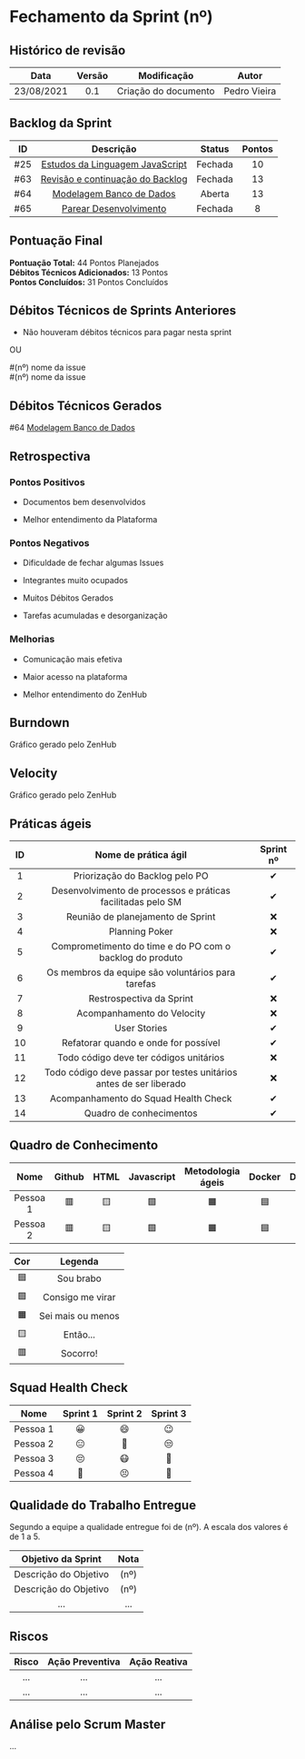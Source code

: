 # Fechamento da Sprint (nº)

## Histórico de revisão

| **Data** |  **Versão** | **Modificação**  |  **Autor** |
|:-:|:-:|:-:|:-:|
|    23/08/2021   |  0.1 | Criação do documento  | Pedro Vieira |

## Backlog da Sprint 

| **ID** |  **Descrição** | **Status**  |  **Pontos** |
|:-:|:-:|:-:|:-:|
|    #25   |  [Estudos da Linguagem  JavaScript](https://github.com/fga-eps-mds/2021-1-hospitalar/issues/25) | Fechada  | 10 |
|    #63   |  [Revisão e continuação do Backlog](https://github.com/fga-eps-mds/2021-1-hospitalar/issues/63) | Fechada  | 13 |
|    #64   |  [Modelagem Banco de Dados](https://github.com/fga-eps-mds/2021-1-hospitalar/issues/64) | Aberta  | 13 |
|    #65   |  [Parear Desenvolvimento](https://github.com/fga-eps-mds/2021-1-hospitalar/issues/65) | Fechada | 8 |


## Pontuação Final

**Pontuação Total:** 44 Pontos Planejados <br>
**Débitos Técnicos Adicionados:** 13 Pontos <br>
**Pontos Concluídos:** 31 Pontos Concluídos <br>

## Débitos Técnicos de Sprints Anteriores

- Não houveram débitos técnicos para pagar nesta sprint

OU

#(nº) nome da issue 
<BR> 
#(nº) nome da issue 

## Débitos Técnicos Gerados

#64 [Modelagem Banco de Dados](https://github.com/fga-eps-mds/2021-1-hospitalar/issues/64) 
<BR> 

## Retrospectiva

### Pontos Positivos

- Documentos bem desenvolvidos

- Melhor entendimento da Plataforma

### Pontos Negativos

- Dificuldade de fechar algumas Issues

- Integrantes muito ocupados
- Muitos Débitos Gerados
- Tarefas acumuladas e desorganização

### Melhorias

- Comunicação mais efetiva

- Maior acesso na plataforma

- Melhor entendimento do ZenHub


## Burndown

Gráfico gerado pelo ZenHub  
  
## Velocity

Gráfico gerado pelo ZenHub  
  
## Práticas ágeis
  
|ID    | Nome de prática ágil    | Sprint nº |
| :-: | :-: | :-: |
| 1    | Priorização do Backlog pelo PO | &#10004; |
| 2    | Desenvolvimento de processos e práticas facilitadas pelo SM | &#10004; |
| 3    | Reunião de planejamento de Sprint | &#10060; |
| 4    | Planning Poker | &#10060; |
| 5    | Comprometimento do time e do PO com o backlog do produto | &#10004; |
| 6    | Os membros da equipe são voluntários para tarefas | &#10004; |
| 7    | Restrospectiva da Sprint | &#10060; |
| 8    | Acompanhamento do Velocity | &#10060; |
| 9    | User Stories | &#10004; |
| 10 |    Refatorar quando e onde for possível | &#10004; |
| 11 | Todo código deve ter códigos unitários | &#10060; |
| 12 |    Todo código deve passar por testes unitários antes de ser liberado | &#10060; |
| 13 |     Acompanhamento do Squad Health Check | &#10004; |
| 14 |    Quadro de conhecimentos| &#10004; |
  
## Quadro de Conhecimento

| Nome | Github | HTML | Javascript | Metodologia ágeis | Docker | Django | Mongodb |
| :-: | :-: | :-: | :-: | :-: | :-: | :-: | :-: |
| Pessoa 1 | &#128997; | &#129000; | &#129001; | &#128999; | &#128998; | &#128997; | &#128997; | 
| Pessoa 2 | &#128997; | &#129000; | &#129001; | &#128999; | &#128998; | &#128997; | &#128997; | 


| Cor | Legenda |
| :-: | :-: |
| &#128998; | Sou brabo |
| &#129001;| Consigo me virar |
| &#128999; | Sei mais ou menos|
| &#129000;  | Então... |
| &#128997; | Socorro!|
  
## Squad Health Check
  
| Nome | Sprint 1 | Sprint 2 | Sprint 3 |
| :-: | :-: | :-: | :-: |
| Pessoa 1 | &#128512; | &#128516; | &#128521; |
| Pessoa 2 | &#128529; | &#129320; | &#128530; |
| Pessoa 3 | &#128532; | &#128567; | &#129314; |
| Pessoa 4 | &#129395; | &#128547; | &#129321; |

## Qualidade do Trabalho Entregue

Segundo a equipe a qualidade entregue foi de (nº). A escala dos valores é de 1 a 5.

| **Objetivo da Sprint** |  **Nota** |
|:-:|:-:|
|    Descrição do Objetivo   |  (nº) |
|    Descrição do Objetivo   |  (nº) | 
|    ...   |  ... |

## Riscos

|  **Risco**  | **Ação Preventiva** |	**Ação Reativa** |
|:-:|:-:|:-:|
| ... | ... | ... |
| ... | ... | ... |
  
<!-- ## Burndown de Riscos (???) -->

## Análise pelo Scrum Master

...
